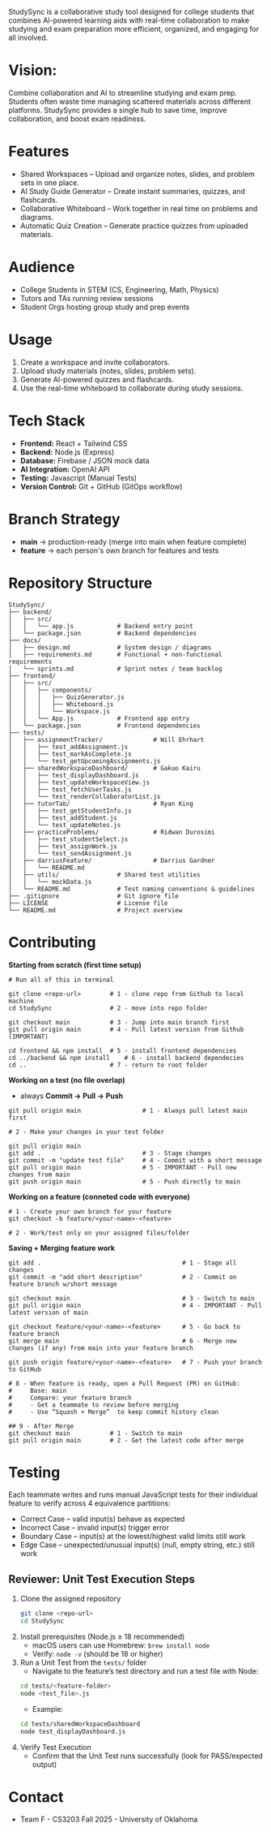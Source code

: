 StudySync is a collaborative study tool designed for college students that combines AI-powered learning aids with real-time collaboration to make studying and exam preparation more efficient, organized, and engaging for all involved.

# Vision:

Combine collaboration and AI to streamline studying and exam prep. Students often waste time managing scattered materials across different platforms. StudySync provides a single hub to save time, improve collaboration, and boost exam readiness.

# Features

- Shared Workspaces – Upload and organize notes, slides, and problem sets in one place.  
- AI Study Guide Generator – Create instant summaries, quizzes, and flashcards.  
- Collaborative Whiteboard – Work together in real time on problems and diagrams.  
- Automatic Quiz Creation – Generate practice quizzes from uploaded materials.

# Audience

- College Students in STEM (CS, Engineering, Math, Physics)  
- Tutors and TAs running review sessions  
- Student Orgs hosting group study and prep events  

# Usage

1. Create a workspace and invite collaborators.  
2. Upload study materials (notes, slides, problem sets).  
3. Generate AI-powered quizzes and flashcards.  
4. Use the real-time whiteboard to collaborate during study sessions.  

# Tech Stack
- **Frontend:** React + Tailwind CSS  
- **Backend:** Node.js (Express)  
- **Database:** Firebase / JSON mock data  
- **AI Integration:** OpenAI API  
- **Testing:** Javascript (Manual Tests) 
- **Version Control:** Git + GitHub (GitOps workflow)


# Branch Strategy
- **main** -> production-ready (merge into main when feature complete)
- **feature** -> each person's own branch for features and tests


# Repository Structure
```text
StudySync/
├── backend/
│   ├── src/
│   │   └── app.js            # Backend entry point
│   └── package.json          # Backend dependencies
├── docs/
│   ├── design.md             # System design / diagrams
│   ├── requirements.md       # Functional + non-functional requirements
│   └── sprints.md            # Sprint notes / team backlog
├── frontend/
│   ├── src/
│   │   ├── components/
│   │   │   ├── QuizGenerator.js
│   │   │   ├── Whiteboard.js
│   │   │   └── Workspace.js
│   │   └── App.js            # Frontend app entry
│   └── package.json          # Frontend dependencies
├── tests/
│   ├── assignmentTracker/              # Will Ehrhart
│   │   ├── test_addAssignment.js
│   │   ├── test_markAsComplete.js
│   │   └── test_getUpcomingAssignments.js
│   ├── sharedWorkspaceDashboard/       # Gakuo Kairu
│   │   ├── test_displayDashboard.js
│   │   ├── test_updateWorkspaceView.js
│   │   ├── test_fetchUserTasks.js
│   │   └── test_renderCollaboratorList.js
│   ├── tutorTab/                       # Ryan King
│   │   ├── test_getStudentInfo.js
│   │   ├── test_addStudent.js
│   │   └── test_updateNotes.js
│   ├── practiceProblems/               # Ridwan Durosimi
│   │   ├── test_studentSelect.js
│   │   ├── test_assignWork.js
│   │   └── test_sendAssignment.js
│   ├── darriusFeature/                 # Darrius Gardner
│   │   └── README.md
│   ├── utils/                # Shared test utilities
│   │   └── mockData.js
│   └── README.md             # Test naming conventions & guidelines
├── .gitignore                # Git ignore file
├── LICENSE                   # License file
└── README.md                 # Project overview
```

# Contributing
**Starting from scratch (first time setup)** 
``` text
# Run all of this in terminal

git clone <repo-url>        # 1 - clone repo from Github to local machine
cd StudySync                # 2 - move into repo folder

git checkout main           # 3 - Jump into main branch first
git pull origin main        # 4 - Pull latest version from Github (IMPORTANT)

cd frontend && npm install  # 5 - install frontend dependencies
cd ../backend && npm install    # 6 - install backend dependecies
cd ..                       # 7 - return to root folder 
```

**Working on a test (no file overlap)** 
- always **Commit -> Pull -> Push**
``` text
git pull origin main                 # 1 - Always pull latest main first

# 2 - Make your changes in your test folder

git pull origin main
git add .                            # 3 - Stage changes
git commit -m "update test file"     # 4 - Commit with a short message
git pull origin main                 # 5 - IMPORTANT - Pull new changes from main
git push origin main                 # 5 - Push directly to main

```
**Working on a feature (conneted code with everyone)** 
``` text
# 1 - Create your own branch for your feature
git checkout -b feature/<your-name>-<feature>   

# 2 - Work/test only on your assigned files/folder
```

**Saving + Merging feature work** 
``` text
git add .                                       # 1 - Stage all changes
git commit -m "add short description"           # 2 - Commit on feature branch w/short message

git checkout main                               # 3 - Switch to main
git pull origin main                            # 4 - IMPORTANT - Pull latest version of main

git checkout feature/<your-name>-<feature>      # 5 - Go back to feature branch
git merge main                                  # 6 - Merge new changes (if any) from main into your feature branch

git push origin feature/<your-name>-<feature>   # 7 - Push your branch to GitHub

# 8 - When feature is ready, open a Pull Request (PR) on GitHub:
#     Base: main
#     Compare: your feature branch
#     - Get a teammate to review before merging
#     - Use “Squash + Merge”  to keep commit history clean

## 9 - After Merge
git checkout main           # 1 - Switch to main
git pull origin main        # 2 - Get the latest code after merge
```

# Testing
Each teammate writes and runs manual JavaScript tests for their individual feature to verify across 4 equivalence partitions:
- Correct Case – valid input(s) behave as expected
- Incorrect Case – invalid input(s) trigger error
- Boundary Case – input(s) at the lowest/highest valid limits still work
- Edge Case – unexpected/unusual input(s) (null, empty string, etc.) still work

## Reviewer: Unit Test Execution Steps
1. Clone the assigned repository
   ```bash
   git clone <repo-url>
   cd StudySync
   ```
2. Install prerequisites (Node.js ≥ 18 recommended)
   - macOS users can use Homebrew: `brew install node`
   - Verify: `node -v` (should be 18 or higher)
3. Run a Unit Test from the `tests/` folder
   - Navigate to the feature’s test directory and run a test file with Node:
   ```bash
   cd tests/<feature-folder>
   node <test_file>.js
   ```
   - Example:
   ```bash
   cd tests/sharedWorkspaceDashboard
   node test_displayDashboard.js
   ```
4. Verify Test Execution
   - Confirm that the Unit Test runs successfully (look for PASS/expected output)

# Contact
- Team F - CS3203 Fall 2025 - University of Oklahoma